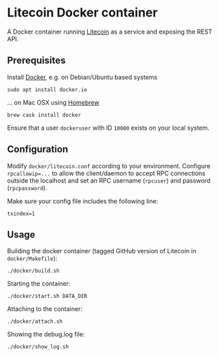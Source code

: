 # Litecoin Docker container

A Docker container running [Litecoin][litecoin] as a service and
exposing the REST API.

## Prerequisites

Install [Docker][docker], e.g. on Debian/Ubuntu based systems

    sudo apt install docker.io

... on Mac OSX using [Homebrew][homebrew]

    brew cask install docker

Ensure that a user `dockeruser` with ID `10000` exists on your local system.

## Configuration

Modify `docker/litecoin.conf` according to your environment. 
Configure `rpcallowip=...` to allow the client/daemon to accept
RPC connections outside the localhost and set an RPC username (`rpcuser`)
and password (`rpcpassword`).

Make sure your config file includes the following line:

    txindex=1

## Usage

Building the docker container (tagged GitHub version of Litecoin in `docker/Makefile`):

    ./docker/build.sh

Starting the container:

    ./docker/start.sh DATA_DIR

Attaching to the container:

    ./docker/attach.sh

Showing the debug.log file:

    ./docker/show_log.sh


[litecoin]: https://litecoin.org
[docker]: https://www.docker.com
[homebrew]: https://brew.sh
